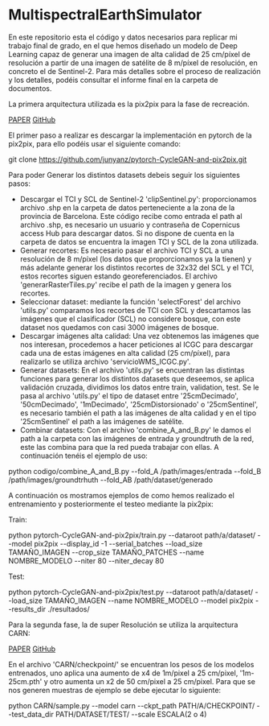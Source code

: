 # MultispectralEarthSimulator

En este repositorio esta el código y datos necesarios para replicar mi trabajo final de grado, en el que
hemos diseñado un modelo de Deep Learning capaz de generar una imagen de alta calidad de 25 cm/píxel de resolución a partir de una imagen de satélite de 8 m/píxel de resolución, en concreto el
de Sentinel-2. Para más detalles sobre el proceso de realización y los detalles, podéis consultar el informe final en la carpeta de documentos.

La primera arquitectura utilizada es la pix2pix para la fase de recreación.

[PAPER](https://arxiv.org/pdf/1611.07004v3.pdf) [GitHub](https://github.com/junyanz/pytorch-CycleGAN-and-pix2pix)

El primer paso a realizar es descargar la implementación en pytorch de la pix2pix, para ello podéis usar el siguiente comando:

git clone https://github.com/junyanz/pytorch-CycleGAN-and-pix2pix.git

Para poder Generar los distintos datasets debeis seguir los siguientes pasos:

* Descargar el TCI y SCL de Sentinel-2 'clipSentinel.py': proporcionamos archivo .shp en la carpeta de datos perteneciente a la zona de la provincia de Barcelona. Este código recibe como entrada el path al archivo .shp, es necesario un usuario y contraseña de Copernicus access Hub para descargar datos. Si no dispone de cuenta en la carpeta de datos se encuentra la imagen TCI y SCL de la zona utilizada.
* Generar recortes: Es necesario pasar el archivo TCI y SCL a una resolución de 8 m/píxel (los datos que proporcionamos ya la tienen) y más adelante generar los distintos recortes de 32x32 del SCL y el TCI, estos recortes siguen estando georeferenciados. El archivo 'generarRasterTiles.py' recibe el path de la imagen y genera los recortes.
* Seleccionar dataset: mediante la función 'selectForest' del archivo 'utils.py' comparamos los recortes de TCI con SCL y descartamos las imágenes que el clasificador (SCL) no considere bosque, con este dataset nos quedamos con casi 3000 imágenes de bosque.
* Descargar imágenes alta calidad: Una vez obtenemos las imágenes que nos interesan, procedemos a hacer peticiones al ICGC para descargar cada una de estas imágenes en alta calidad (25 cm/píxel), para realizarlo se utiliza archivo 'servicioWMS_ICGC.py'.
* Generar datasets: En el archivo 'utils.py' se encuentran las distintas funciones para generar los distintos datasets que deseemos, se aplica validación cruzada, dividimos los datos entre train, validation, test. Se le pasa al archivo 'utils.py' el tipo de dataset entre '25cmDecimado', '50cmDecimado', '1mDecimado', '25cmDistorsionado' o '25cmSentinel', es necesario también el path a las imágenes de alta calidad y en el tipo '25cmSentinel' el path a las imágenes de satélite.
* Combinar datasets: Con el archivo 'combine_A_and_B.py' le damos el path a la carpeta con las imágenes de entrada y groundtruth de la red, este las combina para que la red pueda trabajar con ellas. A continuación tenéis el ejemplo de uso:

python codigo/combine_A_and_B.py --fold_A /path/images/entrada --fold_B /path/images/groundtrhuth --fold_AB /path/dataset/generado

A continuación os mostramos ejemplos de como hemos realizado el entrenamiento y posteriormente el testeo mediante la pix2pix:

Train:

python pytorch-CycleGAN-and-pix2pix/train.py --dataroot path/a/dataset/ --model pix2pix --display_id -1 --serial_batches --load_size TAMAÑO_IMAGEN --crop_size TAMAÑO_PATCHES --name NOMBRE_MODELO --niter 80 --niter_decay 80

Test:

python pytorch-CycleGAN-and-pix2pix/test.py --dataroot path/a/dataset/ --load_size TAMAÑO_IMAGEN --name NOMBRE_MODELO --model pix2pix --results_dir ./resultados/

Para la segunda fase, la de super Resolución se utiliza la arquitectura CARN:

[PAPER](https://arxiv.org/pdf/1803.08664v5.pdf) [GitHub](https://github.com/nmhkahn/CARN-pytorch)

En el archivo 'CARN/checkpoint/' se encuentran los pesos de los modelos entrenados, uno aplica una aumento de x4 de 1m/pixel a 25 cm/pixel, '1m-25cm.pth' y otro aumenta un x2 de 50 cm/pixel a 25 cm/pixel. Para que se nos generen muestras de ejemplo se debe ejecutar lo siguiente:

python CARN/sample.py --model carn --ckpt_path PATH/A/CHECKPOINT/ --test_data_dir PATH/DATASET/TEST/ --scale ESCALA(2 o 4)
